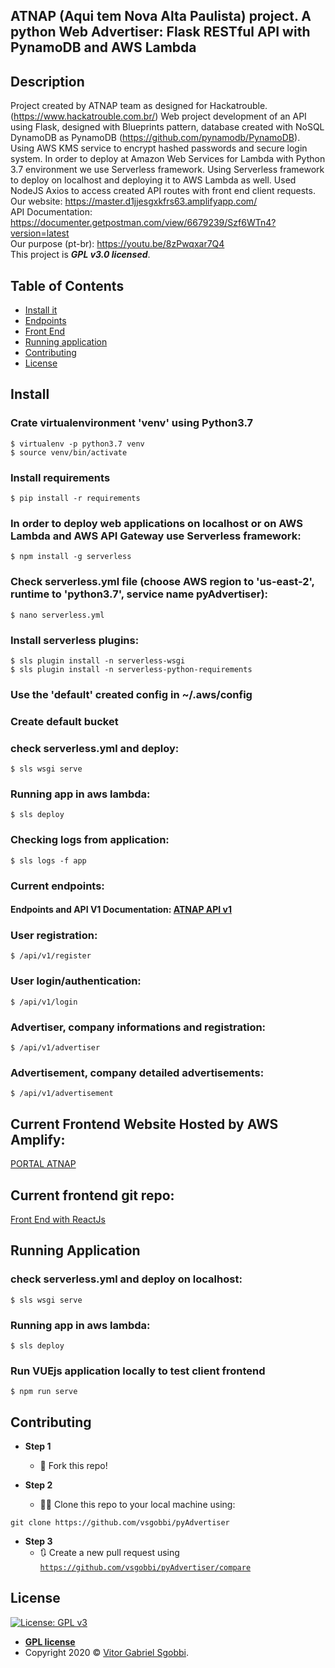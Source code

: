 ## ATNAP (Aqui tem Nova Alta Paulista) project. A python Web Advertiser: Flask RESTful API with PynamoDB and AWS Lambda

## Description
Project created by ATNAP team as designed for Hackatrouble. (https://www.hackatrouble.com.br/)
Web project development of an API using Flask, designed with Blueprints pattern, 
database created with NoSQL DynamoDB as PynamoDB (https://github.com/pynamodb/PynamoDB).
Using AWS KMS service to encrypt hashed passwords and secure login system.
In order to deploy at Amazon Web Services for Lambda with Python 3.7 environment we use Serverless framework.
Using Serverless framework to deploy on localhost and deploying it to AWS Lambda as well. 
Used NodeJS Axios to access created API routes with front end client requests. <br />
Our website: https://master.d1jjesgxkfrs63.amplifyapp.com/ <br />
API Documentation: https://documenter.getpostman.com/view/6679239/Szf6WTn4?version=latest <br />
Our purpose (pt-br): https://youtu.be/8zPwqxar7Q4 <br />
This project is ***GPL v3.0 licensed***.

## Table of Contents


- [Install it](#install)
- [Endpoints](#current-endpoints)
- [Front End](#current-frontend-website-hosted-by-aws-amplify)
- [Running application](#running-application)
- [Contributing](#contributing)
- [License](#license)

## Install

### Crate virtualenvironment 'venv' using Python3.7
```
$ virtualenv -p python3.7 venv
$ source venv/bin/activate
```
### Install requirements
```
$ pip install -r requirements
```
### In order to deploy web applications on localhost or on AWS Lambda and AWS API Gateway use Serverless framework:
```
$ npm install -g serverless
```

### Check serverless.yml file (choose AWS region to 'us-east-2', runtime to 'python3.7', service name pyAdvertiser):
```
$ nano serverless.yml
```

### Install serverless plugins:
```
$ sls plugin install -n serverless-wsgi
$ sls plugin install -n serverless-python-requirements
```
### Use the 'default' created config in ~/.aws/config
### Create default bucket
### check serverless.yml and deploy: 
```
$ sls wsgi serve
```
### Running app in aws lambda:
```
$ sls deploy
```
### Checking logs from application:
```
$ sls logs -f app
```
### Current endpoints:
#### Endpoints and API V1 Documentation: <a href="https://documenter.getpostman.com/view/6679239/Szf6WTn4?version=latest" target="_blank">ATNAP API v1</a>

### User registration:
```
$ /api/v1/register
```
### User login/authentication:
```
$ /api/v1/login
```
### Advertiser, company informations and registration:
```
$ /api/v1/advertiser
```
### Advertisement, company detailed advertisements:
```
$ /api/v1/advertisement
```

## Current Frontend Website Hosted by AWS Amplify: <br />
<a href="https://master.d1jjesgxkfrs63.amplifyapp.com/" target="_blank">PORTAL ATNAP</a>

## Current frontend git repo: <br />
<a href="https://github.com/PatrickCalorioCarvalho/hackatrouble-ATNAP" target="_blank">Front End with ReactJs</a>

## Running Application
### check serverless.yml and deploy on localhost: 
```
$ sls wsgi serve
```
### Running app in aws lambda:
```
$ sls deploy
```
### Run VUEjs application locally to test client frontend
```
$ npm run serve
```

## Contributing

- **Step 1**
    - 🍴 Fork this repo!

- **Step 2**
    - 🔨🔨 Clone this repo to your local machine using:
```
git clone https://github.com/vsgobbi/pyAdvertiser
```

- **Step 3**
    - 🔃 Create a new pull request using 
    <a href="https://github.com/vsgobbi/pyAdvertiser/compare/" target="_blank">`https://github.com/vsgobbi/pyAdvertiser/compare`</a>

## License

 [![License: GPL v3](https://img.shields.io/badge/License-GPLv3-blue.svg)](https://www.gnu.org/licenses/gpl-3.0)
- **[GPL license](https://www.gnu.org/licenses/gpl-3.0)**
- Copyright 2020 © <a href="https://github.com/vsgobbi" target="_blank">Vitor Gabriel Sgobbi</a>.
